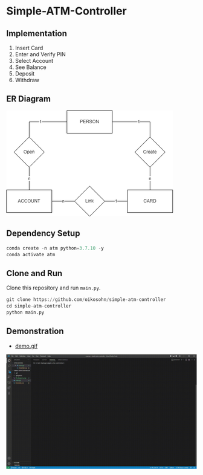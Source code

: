 # Simple-ATM-Controller

## Implementation
1. Insert Card
2. Enter and Verify PIN 
3. Select Account
4. See Balance
5. Deposit
6. Withdraw

## ER Diagram
![ER_diagram.png](./ER_diagram.png)

## Dependency Setup
```python
conda create -n atm python=3.7.10 -y
conda activate atm
```

## Clone and Run
Clone this repository and run `main.py`.

```python
git clone https://github.com/oikosohn/simple-atm-controller
cd simple-atm-controller
python main.py
```

## Demonstration
- [demo.gif](./demo.gif)

![demo.gif](./demo.gif)
